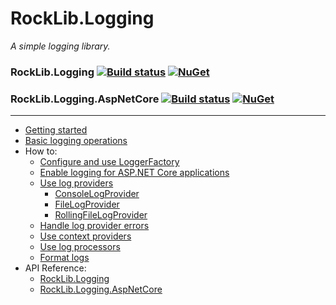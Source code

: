 # RockLib.Logging

*A simple logging library.*

### RockLib.Logging [![Build status](https://ci.appveyor.com/api/projects/status/y06g87sp3p3q5gb4?svg=true)](https://ci.appveyor.com/project/RockLib/rocklib-logging) [![NuGet](https://img.shields.io/nuget/vpre/RockLib.Logging.svg)](https://www.nuget.org/packages/RockLib.Logging)

### RockLib.Logging.AspNetCore [![Build status](https://ci.appveyor.com/api/projects/status/olwpmvt6lw5au265?svg=true)](https://ci.appveyor.com/project/RockLib/rocklib-logging-8gd5t) [![NuGet](https://img.shields.io/nuget/vpre/RockLib.Logging.AspNetCore.svg)](https://www.nuget.org/packages/RockLib.Logging.AspNetCore)

---

- [Getting started](docs/GettingStarted.md)
- [Basic logging operations](docs/Logging.md)
- How to:
  - [Configure and use LoggerFactory](docs/LoggerFactory.md)
  - [Enable logging for ASP.NET Core applications](docs/AspNetCore.md)
  - [Use log providers](docs/LogProviders.md)
    - [ConsoleLogProvider](docs/Console.md) 
    - [FileLogProvider](docs/File.md)
    - [RollingFileLogProvider](docs/RollingFile.md)
  - [Handle log provider errors](docs/LogProviderErrors.md)
  - [Use context providers](docs/ContextProviders.md)
  - [Use log processors](docs/LogProcessors.md)
  - [Format logs](docs/Formatting.md)
- API Reference:
  - [RockLib.Logging](https://www.fuget.org/packages/RockLib.Logging)
  - [RockLib.Logging.AspNetCore](https://www.fuget.org/packages/RockLib.Logging.AspNetCore)
